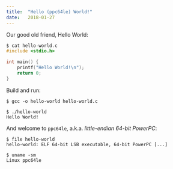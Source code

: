 ```yaml
---
title:	"Hello (ppc64le) World!"
date:	2018-01-27
---
```


Our good old friend, Hello World:

```c
$ cat hello-world.c 
#include <stdio.h>

int main() {
	printf("Hello World!\n");
	return 0;
}
```

Build and run:

```
$ gcc -o hello-world hello-world.c

$ ./hello-world 
Hello World!
```

And welcome to `ppc64le`, a.k.a. _little-endian 64-bit PowerPC_:

```
$ file hello-world
hello-world: ELF 64-bit LSB executable, 64-bit PowerPC [...]

$ uname -sm
Linux ppc64le
```
